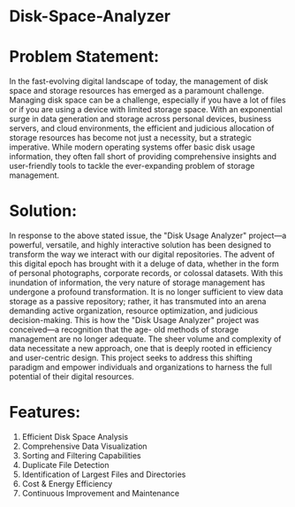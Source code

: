 # Disk-Space-Analyzer
# Problem Statement:
In the fast-evolving digital landscape of today, the management of disk space and storage resources has emerged as a paramount challenge. Managing disk space can be a challenge, especially if you have a lot of files or if you are using a device with limited storage space. With an exponential surge in data generation and storage across personal devices, business servers, and cloud environments, the efficient and judicious allocation of storage resources has become not just a necessity, but a strategic imperative.
While modern operating systems offer basic disk usage information, they often fall short of providing comprehensive insights and user-friendly tools to tackle the ever-expanding problem of storage management. 

# Solution:
In response to the above stated issue, the "Disk Usage Analyzer" project—a powerful, versatile, and highly interactive solution has been designed to transform the way we interact with our digital repositories.
The advent of this digital epoch has brought with it a deluge of data, whether in the form of personal photographs, corporate records, or colossal datasets. With this inundation of information, the very nature of storage management has undergone a profound transformation. It is no longer sufficient to view data storage as a passive repository; rather, it has transmuted into an arena demanding active organization, resource optimization, and judicious decision-making.
This is how the "Disk Usage Analyzer" project was conceived—a recognition that the age- old methods of storage management are no longer adequate. The sheer volume and complexity of data necessitate a new approach, one that is deeply rooted in efficiency and user-centric design. This project seeks to address this shifting paradigm and empower individuals and organizations to harness the full potential of their digital resources. 

# Features:
1.  Efficient Disk Space Analysis
2.  Comprehensive Data Visualization
3.  Sorting and Filtering Capabilities
4.  Duplicate File Detection
5.  Identification of Largest Files and Directories
6.  Cost & Energy Efficiency
7.  Continuous Improvement and Maintenance
